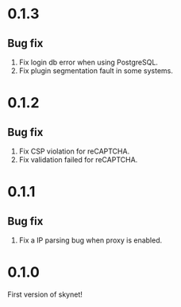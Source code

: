 # 0.1.3
## Bug fix
1. Fix login db error when using PostgreSQL.
2. Fix plugin segmentation fault in some systems.

# 0.1.2
## Bug fix
1. Fix CSP violation for reCAPTCHA.
2. Fix validation failed for reCAPTCHA.

# 0.1.1
## Bug fix
1. Fix a IP parsing bug when proxy is enabled.

# 0.1.0
First version of skynet!